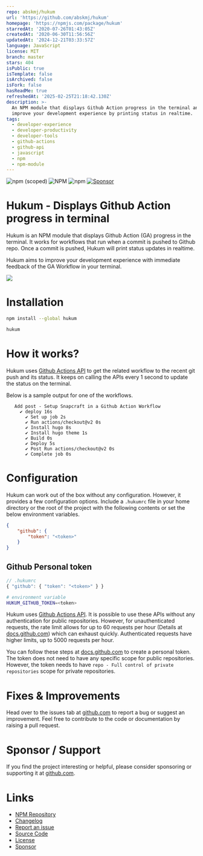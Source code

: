 ```yaml
---
repo: abskmj/hukum
url: 'https://github.com/abskmj/hukum'
homepage: 'https://npmjs.com/package/hukum'
starredAt: '2020-07-26T01:43:05Z'
createdAt: '2020-06-30T11:56:56Z'
updatedAt: '2024-12-21T03:33:57Z'
language: JavaScript
license: MIT
branch: master
stars: 404
isPublic: true
isTemplate: false
isArchived: false
isFork: false
hasReadMe: true
refreshedAt: '2025-02-25T21:18:42.130Z'
description: >-
  An NPM module that displays Github Action progress in the terminal and aims to
  improve your development experience by printing status in realtime.
tags:
  - developer-experience
  - developer-productivity
  - developer-tools
  - github-actions
  - github-api
  - javascript
  - npm
  - npm-module
---
```


![npm (scoped)](https://img.shields.io/npm/v/hukum?label=NPM) ![NPM](https://img.shields.io/npm/l/hukum?label=License) ![npm](https://img.shields.io/npm/dt/hukum?label=Downloads) [![Sponsor](https://img.shields.io/static/v1?label=Sponsor&message=%E2%9D%A4&color=red&logo=GitHub)](https://github.com/abskmj/hukum)

# Hukum - Displays Github Action progress in terminal
Hukum is an NPM module that displays Github Action (GA) progress in the terminal. It works for workflows that run when a commit is pushed to Github repo. Once a commit is pushed, Hukum will print status updates in realtime.

Hukum aims to improve your development experience with immediate feedback of the GA Workflow in your terminal.

![](.images/terminal.gif)

# Installation
```bash
npm install --global hukum

hukum
```

# How it works?
Hukum uses [Github Actions API](https://docs.github.com/en/rest/reference/actions) to get the related workflow to the recent git push and its status. It keeps on calling the APIs every 1 second to update the status on the terminal.

Below is a sample output for one of the workflows.

```
   Add post - Setup Snapcraft in a Github Action Workflow
     ✔ deploy 16s
       ✔ Set up job 2s
       ✔ Run actions/checkout@v2 0s
       ✔ Install hugo 8s
       ✔ Install hugo theme 1s
       ✔ Build 0s
       ✔ Deploy 5s
       ✔ Post Run actions/checkout@v2 0s
       ✔ Complete job 0s
```

# Configuration
Hukum can work out of the box without any configuration. However, it provides a few configuration options. Include a `.hukumrc` file in your home directory or the root of the project with the following contents or set the below environment variables.

```json
{
    "github": {
        "token": "<token>"
    }
}
```

## Github Personal token
```js
// .hukumrc
{ "github": { "token": "<token>" } }
```
```bash
# environment variable
HUKUM_GITHUB_TOKEN=<token>
```

Hukum uses [Github Actions API](https://docs.github.com/en/rest/reference/actions). It is possible to use these APIs without any authentication for public repositories. However, for unauthenticated requests, the rate limit allows for up to 60 requests per hour (Details at [docs.github.com](https://docs.github.com/en/rest/overview/resources-in-the-rest-api#rate-limiting)) which can exhaust quickly. Authenticated requests have higher limits, up to 5000 requests per hour.


You can follow these steps at [docs.github.com](https://docs.github.com/en/github/authenticating-to-github/creating-a-personal-access-token) to create a personal token. The token does not need to have any specific scope for public repositories. However, the token  needs to have `repo - Full control of private repositories` scope for private repositories.

# Fixes & Improvements
Head over to the issues tab at [github.com](https://github.com/abskmj/hukum/issues) to report a bug or suggest an improvement. Feel free to contribute to the code or documentation by raising a pull request.

# Sponsor / Support
If you find the project interesting or helpful, please consider sponsoring or supporting it at [github.com](https://github.com/abskmj/hukum).

# Links
- [NPM Repository](https://www.npmjs.com/package/hukum)
- [Changelog](https://github.com/abskmj/hukum/releases)
- [Report an issue](https://github.com/abskmj/hukum/issues)
- [Source Code](https://github.com/abskmj/hukum)
- [License](https://github.com/abskmj/hukum/blob/master/LICENSE)
- [Sponsor](https://github.com/abskmj/hukum)
